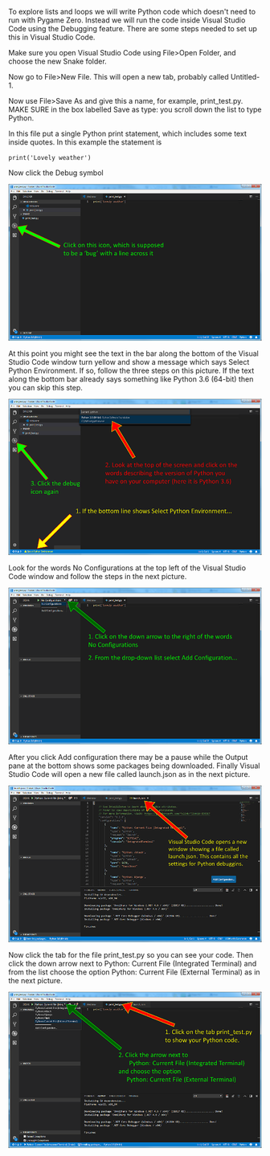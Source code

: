 To explore lists and loops we will write Python code which doesn't need to run with Pygame Zero. Instead we will run the code inside Visual Studio Code using the Debugging feature. There are some steps needed to set up this in Visual Studio Code.

Make sure you open Visual Studio Code using File>Open Folder, and choose the new Snake folder.

Now go to File>New File. This will open a new tab, probably called Untitled-1.

Now use File>Save As and give this a name, for example, print_test.py. MAKE SURE in the box labelled Save as type: you scroll down the list to type Python.

In this file put a single Python print statement, which includes some text inside quotes. In this example the statement is 
```
print('Lovely weather')
```

Now click the Debug symbol

![alt text](VSC01.png "Debug icon")

At this point you might see the text in the bar along the bottom of the Visual Studio Code window turn yellow and show a message which says Select Python Environment. If so, follow the three steps on this picture. If the text along the bottom bar already says something like Python 3.6 (64-bit) then you can skip this step.

![alt text](VSC02.png "Python environment")

Look for the words No Configurations at the top left of the Visual Studio Code window and follow the steps in the next picture.

![alt text](VSC03.png "Add configuration")

After you click Add configuration there may be a pause while the Output pane at the bottom shows some packages being downloaded. Finally Visual Studio Code will open a new file called launch.json as in the next picture.

![alt text](VSC04.png "launch.json")

Now click the tab for the file print_test.py so you can see your code. Then click the down arrow next to Python: Current File (Integrated Terminal) and from the list choose the option Python: Current File (External Terminal) as in the next picture.

![alt text](VSC05.png "External Terminal")


